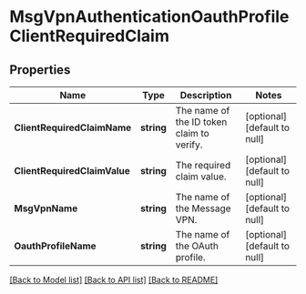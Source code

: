# MsgVpnAuthenticationOauthProfileClientRequiredClaim

## Properties
Name | Type | Description | Notes
------------ | ------------- | ------------- | -------------
**ClientRequiredClaimName** | **string** | The name of the ID token claim to verify. | [optional] [default to null]
**ClientRequiredClaimValue** | **string** | The required claim value. | [optional] [default to null]
**MsgVpnName** | **string** | The name of the Message VPN. | [optional] [default to null]
**OauthProfileName** | **string** | The name of the OAuth profile. | [optional] [default to null]

[[Back to Model list]](../README.md#documentation-for-models) [[Back to API list]](../README.md#documentation-for-api-endpoints) [[Back to README]](../README.md)

